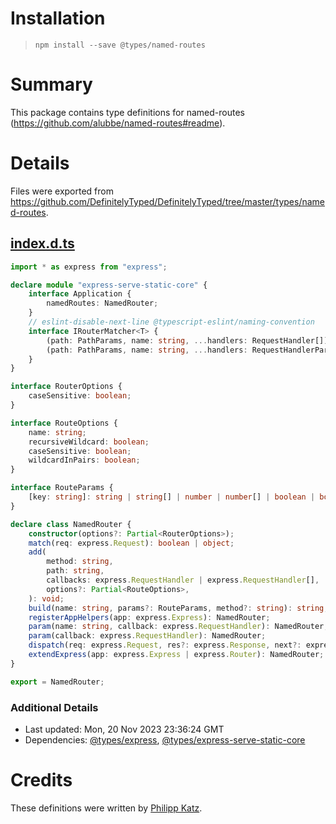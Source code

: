 # Installation
> `npm install --save @types/named-routes`

# Summary
This package contains type definitions for named-routes (https://github.com/alubbe/named-routes#readme).

# Details
Files were exported from https://github.com/DefinitelyTyped/DefinitelyTyped/tree/master/types/named-routes.
## [index.d.ts](https://github.com/DefinitelyTyped/DefinitelyTyped/tree/master/types/named-routes/index.d.ts)
````ts
import * as express from "express";

declare module "express-serve-static-core" {
    interface Application {
        namedRoutes: NamedRouter;
    }
    // eslint-disable-next-line @typescript-eslint/naming-convention
    interface IRouterMatcher<T> {
        (path: PathParams, name: string, ...handlers: RequestHandler[]): T;
        (path: PathParams, name: string, ...handlers: RequestHandlerParams[]): T;
    }
}

interface RouterOptions {
    caseSensitive: boolean;
}

interface RouteOptions {
    name: string;
    recursiveWildcard: boolean;
    caseSensitive: boolean;
    wildcardInPairs: boolean;
}

interface RouteParams {
    [key: string]: string | string[] | number | number[] | boolean | boolean[] | null;
}

declare class NamedRouter {
    constructor(options?: Partial<RouterOptions>);
    match(req: express.Request): boolean | object;
    add(
        method: string,
        path: string,
        callbacks: express.RequestHandler | express.RequestHandler[],
        options?: Partial<RouteOptions>,
    ): void;
    build(name: string, params?: RouteParams, method?: string): string;
    registerAppHelpers(app: express.Express): NamedRouter;
    param(name: string, callback: express.RequestHandler): NamedRouter;
    param(callback: express.RequestHandler): NamedRouter;
    dispatch(req: express.Request, res?: express.Response, next?: express.NextFunction): void;
    extendExpress(app: express.Express | express.Router): NamedRouter;
}

export = NamedRouter;

````

### Additional Details
 * Last updated: Mon, 20 Nov 2023 23:36:24 GMT
 * Dependencies: [@types/express](https://npmjs.com/package/@types/express), [@types/express-serve-static-core](https://npmjs.com/package/@types/express-serve-static-core)

# Credits
These definitions were written by [Philipp Katz](https://github.com/qqilihq).

